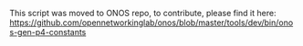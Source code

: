 This script was moved to ONOS repo, to contribute, please find it here:
https://github.com/opennetworkinglab/onos/blob/master/tools/dev/bin/onos-gen-p4-constants
